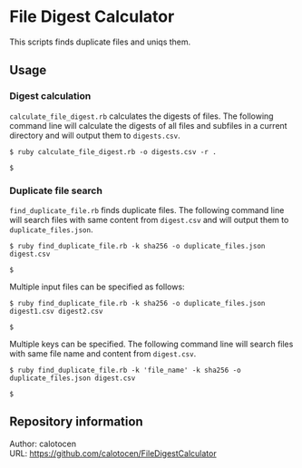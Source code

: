 # File Digest Calculator
This scripts finds duplicate files and uniqs them.

## Usage
### Digest calculation
`calculate_file_digest.rb` calculates the digests of files. The following command line will calculate the digests of all files and subfiles in a current directory and will output them to `digests.csv`.
```
$ ruby calculate_file_digest.rb -o digests.csv -r .

$
```

### Duplicate file search
`find_duplicate_file.rb` finds duplicate files. The following command line will search files with same content from `digest.csv` and will output them to `duplicate_files.json`.
```
$ ruby find_duplicate_file.rb -k sha256 -o duplicate_files.json digest.csv

$
```

Multiple input files can be specified as follows:
```
$ ruby find_duplicate_file.rb -k sha256 -o duplicate_files.json digest1.csv digest2.csv

$
```

Multiple keys can be specified. The following command line will search files with same file name and content from `digest.csv`.
```
$ ruby find_duplicate_file.rb -k 'file_name' -k sha256 -o duplicate_files.json digest.csv

$
```

## Repository information
Author: calotocen  
URL: https://github.com/calotocen/FileDigestCalculator
